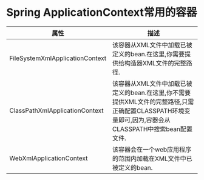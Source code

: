 # Spring ApplicationContext常用的容器

|属性|描述|
|-|-|
FileSystemXmlApplicationContext|该容器从XML文件中加载已被定义的bean.在这里,你需要提供给构造器XML文件的完整路径.
ClassPathXmlApplicationContext|该容器从XML文件中加载已被定义的bean.在这里,你不需要提供XML文件的完整路径,只需正确配置CLASSPATH环境变量即可,因为,容器会从CLASSPATH中搜索bean配置文件.
WebXmlApplicationContext|该容器会在一个web应用程序的范围内加载在XML文件中已被定义的bean.
